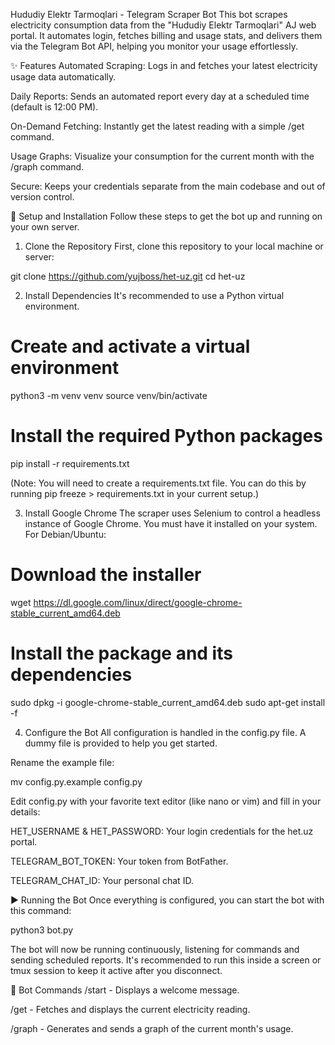 Hududiy Elektr Tarmoqlari - Telegram Scraper Bot
This bot scrapes electricity consumption data from the "Hududiy Elektr Tarmoqlari" AJ web portal. It automates login, fetches billing and usage stats, and delivers them via the Telegram Bot API, helping you monitor your usage effortlessly.

<!-- It's a good idea to add a screenshot of your bot in action here! -->

✨ Features
Automated Scraping: Logs in and fetches your latest electricity usage data automatically.

Daily Reports: Sends an automated report every day at a scheduled time (default is 12:00 PM).

On-Demand Fetching: Instantly get the latest reading with a simple /get command.

Usage Graphs: Visualize your consumption for the current month with the /graph command.

Secure: Keeps your credentials separate from the main codebase and out of version control.

🚀 Setup and Installation
Follow these steps to get the bot up and running on your own server.

1. Clone the Repository
First, clone this repository to your local machine or server:

git clone https://github.com/yujboss/het-uz.git
cd het-uz

2. Install Dependencies
It's recommended to use a Python virtual environment.

# Create and activate a virtual environment
python3 -m venv venv
source venv/bin/activate

# Install the required Python packages
pip install -r requirements.txt

(Note: You will need to create a requirements.txt file. You can do this by running pip freeze > requirements.txt in your current setup.)

3. Install Google Chrome
The scraper uses Selenium to control a headless instance of Google Chrome. You must have it installed on your system. For Debian/Ubuntu:

# Download the installer
wget https://dl.google.com/linux/direct/google-chrome-stable_current_amd64.deb

# Install the package and its dependencies
sudo dpkg -i google-chrome-stable_current_amd64.deb
sudo apt-get install -f

4. Configure the Bot
All configuration is handled in the config.py file. A dummy file is provided to help you get started.

Rename the example file:

mv config.py.example config.py

Edit config.py with your favorite text editor (like nano or vim) and fill in your details:

HET_USERNAME & HET_PASSWORD: Your login credentials for the het.uz portal.

TELEGRAM_BOT_TOKEN: Your token from BotFather.

TELEGRAM_CHAT_ID: Your personal chat ID.

▶️ Running the Bot
Once everything is configured, you can start the bot with this command:

python3 bot.py

The bot will now be running continuously, listening for commands and sending scheduled reports. It's recommended to run this inside a screen or tmux session to keep it active after you disconnect.

🤖 Bot Commands
/start - Displays a welcome message.

/get - Fetches and displays the current electricity reading.

/graph - Generates and sends a graph of the current month's usage.
